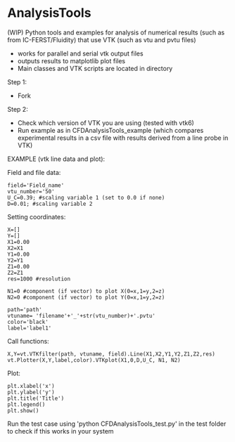 # AnalysisTools
(WIP)
Python tools and examples for analysis of numerical results (such as from IC-FERST/Fluidity) that use VTK (such as vtu and pvtu files)
- works for parallel and serial vtk output files
- outputs results to matplotlib plot files
- Main classes and VTK scripts are located in directory <CFDAnalysisTools>

Step 1:
- Fork 

Step 2:
- Check which version of VTK you are using (tested with vtk6)
- Run example as in CFDAnalysisTools_example (which compares experimental results in a csv file with results derived from a line probe in VTK) 




EXAMPLE (vtk line data and plot):

Field and file data: 
```
field='Field_name'
vtu_number='50'
U_C=0.39; #scaling variable 1 (set to 0.0 if none)
D=0.01; #scaling variable 2 
```

Setting coordinates:
```
X=[]
Y=[]
X1=0.00
X2=X1
Y1=0.00
Y2=Y1
Z1=0.00
Z2=Z1
res=1000 #resolution

N1=0 #component (if vector) to plot X(0=x,1=y,2=z)
N2=0 #component (if vector) to plot Y(0=x,1=y,2=z)

path='path'
vtuname= 'filename'+'_'+str(vtu_number)+'.pvtu'
color='black'
label='label1'
```
Call functions:
```
X,Y=vt.VTKfilter(path, vtuname, field).Line(X1,X2,Y1,Y2,Z1,Z2,res)
vt.Plotter(X,Y,label,color).VTKplot(X1,0,D,U_C, N1, N2)
```

Plot:
```
plt.xlabel('x')
plt.ylabel('y')
plt.title('Title')
plt.legend()
plt.show()
```
Run the test case using 'python CFDAnalysisTools_test.py' in the test folder to check if this works in your system
